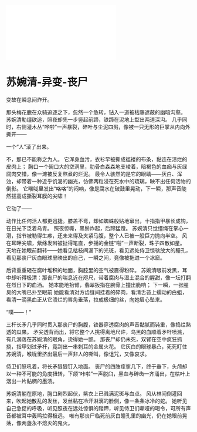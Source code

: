 
![](178.md)

# 苏婉清-异变-丧尸 

变故在瞬息间炸开。

那头梅花鹿在众骑追逐之下，忽然一个急转，钻入一道被枯藤遮蔽的幽暗沟壑。
苏婉清勒缰欲追，照夜却先一步竖起前蹄，铁蹄在泥地上犁出两道深沟。
几乎同时，右侧灌木丛“哗啦”一声暴裂，碎叶与尘泥四溅，像被一只无形的巨掌从内向外撕开——

一个“人”滚了出来。

不，那已不能称之为人。
它浑身血污，衣衫早被撕成褴褛的布条，黏连在溃烂的皮肉上；
胸口一个碗口大的空洞里，肋骨白森森地支棱着，暗褐色的血痂与灰绿腐肉交错，像一滩被反复熬煮的烂泥。
最令人骇然的是它的眼睛——灰白、浑浊，却带着一种近乎饥渴的幽光，仿佛两粒浸在死水中的琉璃，映不出任何活物的倒影。
它喉咙里发出“咯咯”的闷响，像是腐水在破鼓里晃动，下一瞬，那声音陡然拔高成撕裂耳膜的尖啸！

它动了——

动作比任何活人都更迅捷。膝盖不弯，却如蜘蛛般贴地窜出，十指指甲暴长成钩，在日光下泛着乌青。
照夜惊嘶，黑鬃炸起，后蹄猛蹬。
苏婉清只觉缰绳在掌心一滑，指节被勒得生疼，还未来得及夹紧马腹，整个人已被一股巨力抛向半空。
风在耳畔尖啸，紫绦发辫被扯得笔直，步摇的金链“啪”一声断裂，珠子四散如星。
天地在她眼前翻转——她看见枯枝间漏下的光斑，看见远处侍卫惊骇放大的瞳孔，看见那丧尸灰白眼球里映出的自己，一瞬之间，竟像被拖进一个冰窟。

后背重重砸在腐叶堆积的地面，胸腔里的空气被震得粉碎。
苏婉清眼前发黑，耳中却听得极清：那丧尸的喘息近在咫尺，带着腐肉与湿土混合的腥甜，像一坛打翻在烈日下的血酒。
她本能地抬臂，翡翠扳指在腕骨上撞出脆响；
下一瞬，一张腥臭的大嘴已扑至眼前
她能看清对方齿缝间挂着的碎肉，看清舌苔上蠕动的白蛆，看清一滴黑血正从它溃烂的唇角垂落，拉成极细的丝，向她眉心坠来。

“噗——！”

三杆长矛几乎同时贯入那丧尸的胸腹，铁器穿透腐肉的声音黏腻而钝重，像捣烂熟透的瓜果。
矛尖透背而出，将它整个人挑得离地尺许，乌黑的血顺着矛杆喷溅，有几滴落在苏婉清的眼角，烫得她一颤。
那丧尸却仍未死，双臂在空中疯狂抓挠，指甲划过矛杆，竟刮出一串刺耳的金属火花。
它灰白的眼球暴凸，死死盯住苏婉清，喉咙里挤出最后一声非人的嘶叫，像诅咒，又像哀求。

侍卫们怒吼着，将长矛狠狠钉入地面。
丧尸的四肢痉挛几下，终于垂下，头颅却以一种不可能的角度扭转，下颌“咔啦”一声脱臼，黑血与碎齿一齐涌出，在枯叶上洇出一片黏稠的墨渍。

苏婉清躺在原地，胸口剧烈起伏，紫衣上已溅满泥斑与血点。
风从林间倒灌回来，吹起她散乱的发丝，发丝黏在冷汗淋漓的脸侧，像一条条冰冷的蛇。
她听见自己急促的呼吸，听见照夜在远处惊惧的踏蹄，听见侍卫们嘶哑的喝令，可所有声音都被耳中轰鸣拉得极远。
唯有那丧尸临死前灰白瞳孔里的幽光，仍在她眼前晃荡，像两盏永不熄灭的鬼火。
